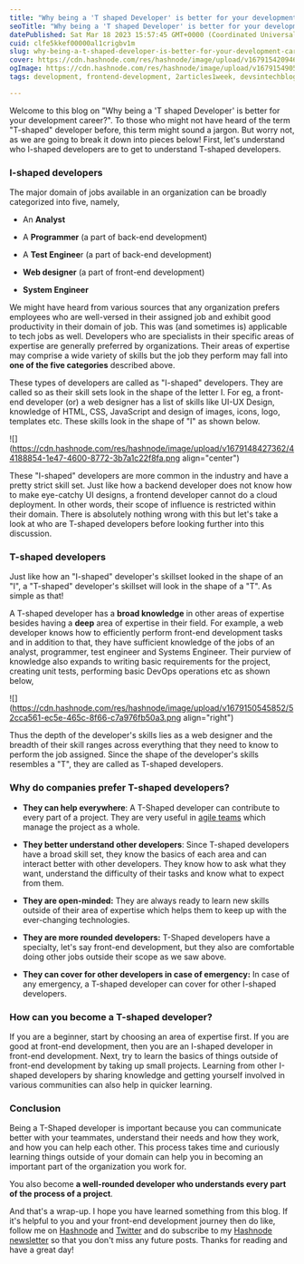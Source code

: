 ```yaml
---
title: "Why being a 'T shaped Developer' is better for your development career?"
seoTitle: "Why being a 'T shaped Developer' is better for your development career"
datePublished: Sat Mar 18 2023 15:57:45 GMT+0000 (Coordinated Universal Time)
cuid: clfe5kkef00000al1crigbv1m
slug: why-being-a-t-shaped-developer-is-better-for-your-development-career
cover: https://cdn.hashnode.com/res/hashnode/image/upload/v1679154209466/ca770184-2837-4c1a-a86a-c4d1c51bee66.jpeg
ogImage: https://cdn.hashnode.com/res/hashnode/image/upload/v1679154905181/1e2c5b88-37e7-4557-a8f1-087b7f88557c.jpeg
tags: development, frontend-development, 2articles1week, devsintechblogs

---
```


Welcome to this blog on "Why being a 'T shaped Developer' is better for your development career?". To those who might not have heard of the term "T-shaped" developer before, this term might sound a jargon. But worry not, as we are going to break it down into pieces below! First, let's understand who I-shaped developers are to get to understand T-shaped developers.

### I-shaped developers

The major domain of jobs available in an organization can be broadly categorized into five, namely,

* An **Analyst**
    
* A **Programmer** (a part of back-end development)
    
* A **Test Enginee**r (a part of back-end development)
    
* **Web designer** (a part of front-end development)
    
* **System Engineer**
    

We might have heard from various sources that any organization prefers employees who are well-versed in their assigned job and exhibit good productivity in their domain of job. This was (and sometimes is) applicable to tech jobs as well. Developers who are specialists in their specific areas of expertise are generally preferred by organizations. Their areas of expertise may comprise a wide variety of skills but the job they perform may fall into **one of the five categories** described above.

These types of developers are called as "I-shaped" developers. They are called so as their skill sets look in the shape of the letter I. For eg, a front-end developer (or) a web designer has a list of skills like UI-UX Design, knowledge of HTML, CSS, JavaScript and design of images, icons, logo, templates etc. These skills look in the shape of "I" as shown below.

![](https://cdn.hashnode.com/res/hashnode/image/upload/v1679148427362/44188854-1e47-4600-8772-3b7a1c22f8fa.png align="center")

These "I-shaped" developers are more common in the industry and have a pretty strict skill set. Just like how a backend developer does not know how to make eye-catchy UI designs, a frontend developer cannot do a cloud deployment. In other words, their scope of influence is restricted within their domain. There is absolutely nothing wrong with this but let's take a look at who are T-shaped developers before looking further into this discussion.

### T-shaped developers

Just like how an "I-shaped" developer's skillset looked in the shape of an "I", a "T-shaped" developer's skillset will look in the shape of a "T". As simple as that!

A T-shaped developer has a **broad knowledge** in other areas of expertise besides having a **deep** area of expertise in their field. For example, a web developer knows how to efficiently perform front-end development tasks and in addition to that, they have sufficient knowledge of the jobs of an analyst, programmer, test engineer and Systems Engineer. Their purview of knowledge also expands to writing basic requirements for the project, creating unit tests, performing basic DevOps operations etc as shown below,

![](https://cdn.hashnode.com/res/hashnode/image/upload/v1679150545852/52cca561-ec5e-465c-8f66-c7a976fb50a3.png align="right")

Thus the depth of the developer's skills lies as a web designer and the breadth of their skill ranges across everything that they need to know to perform the job assigned. Since the shape of the developer's skills resembles a "T", they are called as T-shaped developers.

### Why do companies prefer T-shaped developers?

* **They can help everywhere**: A T-Shaped developer can contribute to every part of a project. They are very useful in [agile teams](https://www.agilealliance.org/glossary/team/#q=~(infinite~false~filters~(postType~(~'page~'post~'aa_book~'aa_event_session~'aa_experience_report~'aa_glossary~'aa_research_paper~'aa_video)~tags~(~'team))~searchTerm~'~sort~false~sortDirection~'asc~page~1)) which manage the project as a whole.
    
* **They better understand other developers**: Since T-shaped developers have a broad skill set, they know the basics of each area and can interact better with other developers. They know how to ask what they want, understand the difficulty of their tasks and know what to expect from them.
    
* **They are open-minded:** They are always ready to learn new skills outside of their area of expertise which helps them to keep up with the ever-changing technologies.
    
* **They are more rounded developers:** T-Shaped developers have a specialty, let's say front-end development, but they also are comfortable doing other jobs outside their scope as we saw above.
    
* **They can cover for other developers in case of emergency:** In case of any emergency, a T-shaped developer can cover for other I-shaped developers.
    

### How can you become a T-shaped developer?

If you are a beginner, start by choosing an area of expertise first. If you are good at front-end development, then you are an I-shaped developer in front-end development. Next, try to learn the basics of things outside of front-end development by taking up small projects. Learning from other I-shaped developers by sharing knowledge and getting yourself involved in various communities can also help in quicker learning.

### Conclusion

Being a T-Shaped developer is important because you can communicate better with your teammates, understand their needs and how they work, and how you can help each other. This process takes time and curiously learning things outside of your domain can help you in becoming an important part of the organization you work for.

You also become **a well-rounded developer who understands every part of the process of a project**.

And that's a wrap-up. I hope you have learned something from this blog. If it's helpful to you and your front-end development journey then do like, follow me on [Hashnode](https://hashnode.com/@rakshaa) and [Twitter](https://twitter.com/TheRakshaa) and do subscribe to my [Hashnode newsletter](https://rakshaa.hashnode.dev/newsletter) so that you don't miss any future posts. Thanks for reading and have a great day!